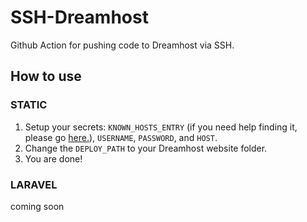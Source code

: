 # SSH-Dreamhost
Github Action for pushing code to Dreamhost via SSH.

## How to use
### STATIC
1. Setup your secrets: `KNOWN_HOSTS_ENTRY` (if you need help finding it, please go [here.](#finding-known-hosts-entry)), `USERNAME`, `PASSWORD`, and `HOST`.
2. Change the `DEPLOY_PATH` to your Dreamhost website folder.
3. You are done!

### LARAVEL
coming soon
